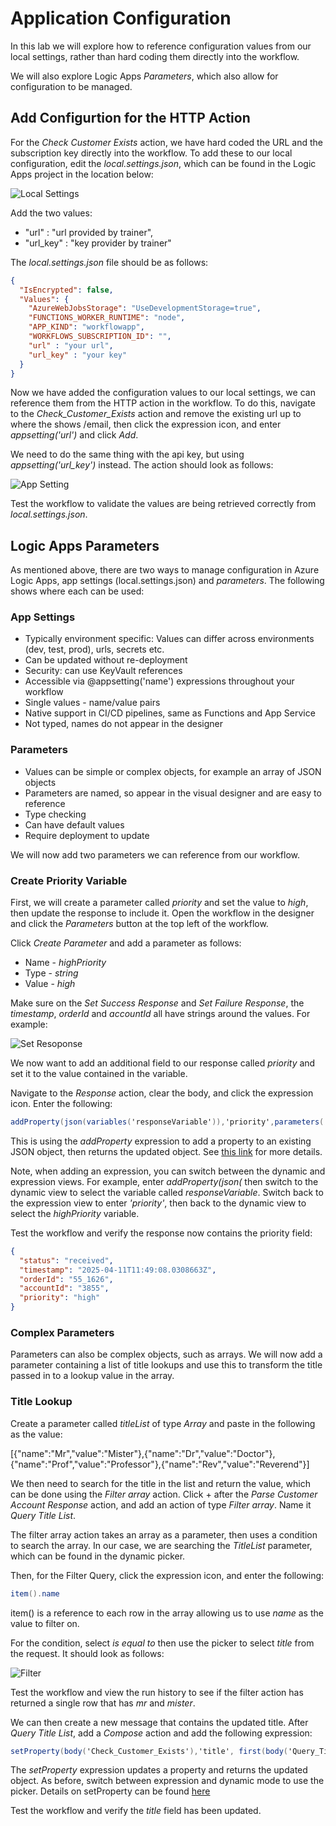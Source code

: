 # Application Configuration

In this lab we will explore how to reference configuration values from our local settings, rather than hard coding them directly into the workflow.

We will also explore Logic Apps *Parameters*, which also allow for configuration to be managed.

## Add Configurtion for the HTTP Action

For the *Check Customer Exists* action, we have hard coded the URL and the subscription key directly into the workflow. To add these to our local configuration, edit the *local.settings.json*, which can be found in the Logic Apps project in the location below:

![Local Settings](<images/Logic App - local settings.png>)

Add the two values:

-    "url" : "url provided by trainer",
-    "url_key" : "key provider by trainer"

The *local.settings.json* file should be as follows:

```json
{
  "IsEncrypted": false,
  "Values": {
    "AzureWebJobsStorage": "UseDevelopmentStorage=true",
    "FUNCTIONS_WORKER_RUNTIME": "node",
    "APP_KIND": "workflowapp",
    "WORKFLOWS_SUBSCRIPTION_ID": "",
    "url" : "your url",
    "url_key" : "your key"
  }
}
```
Now we have added the configuration values to our local settings, we can reference them from the HTTP action in the workflow. To do this, navigate to the *Check_Customer_Exists* action and remove the existing url up to where the shows /email, then click the expression icon, and enter *appsetting('url')* and click *Add*.

We need to do the same thing with the api key, but using *appsetting('url_key')* instead. The action should look as follows:

![App Setting](<images/workflow - appsetting.png>)

Test the workflow to validate the values are being retrieved correctly from *local.settings.json*.

## Logic Apps Parameters

As mentioned above, there are two ways to manage configuration in Azure Logic Apps, app settings (local.settings.json) and *parameters*. The following shows where each can be used:

### App Settings
- Typically environment specific: Values can differ across environments (dev, test, prod), urls, secrets etc.
- Can be updated without re-deployment
- Security: can use KeyVault references
- Accessible via @appsetting('name') expressions throughout your workflow
- Single values - name/value pairs
- Native support in CI/CD pipelines, same as Functions and App Service
- Not typed, names do not appear in the designer

### Parameters
- Values can be simple or complex objects, for example an array of JSON objects
- Parameters are named, so appear in the visual designer and are easy to reference
- Type checking
- Can have default values
- Require deployment to update

We will now add two parameters we can reference from our workflow.

### Create Priority Variable
First, we will create a parameter called *priority* and set the value to *high*, then update the response to include it. Open the workflow in the designer and click the *Parameters* button at the top left of the workflow.

Click *Create Parameter* and add a parameter as follows:

- Name - *highPriority*
- Type - *string*
- Value - *high*

Make sure on the *Set Success Response* and *Set Failure Response*, the *timestamp*, *orderId* and *accountId* all have strings around the values. For example:

![Set Resoponse](<images/Workflow - set response.png>)

We now want to add an additional field to our response called *priority* and set it to the value contained in the variable.

Navigate to the *Response* action, clear the body, and click the expression icon. Enter the following:
```c#
addProperty(json(variables('responseVariable')),'priority',parameters('highPriority'))
```
This is using the *addProperty* expression to add a property to an existing JSON object, then returns the updated object. See [this link](https://learn.microsoft.com/en-us/azure/logic-apps/workflow-definition-language-functions-reference#addProperty) for more details.


Note, when adding an expression, you can switch between the dynamic and expression views. For example, enter *addProperty(json(* then switch to the dynamic view to select the variable called *responseVariable*. Switch back to the expression view to enter *'priority'*, then back to the dynamic view to select the *highPriority* variable.

Test the workflow and verify the response now contains the priority field:

```json
{
  "status": "received",
  "timestamp": "2025-04-11T11:49:08.0308663Z",
  "orderId": "55_1626",
  "accountId": "3855",
  "priority": "high"
}
```

### Complex Parameters

Parameters can also be complex objects, such as arrays. We will now add a parameter containing a list of title lookups and use this to transform the title passed in to a lookup value in the array.

### Title Lookup

Create a parameter called *titleList* of type *Array* and paste in the following as the value:

[{"name":"Mr","value":"Mister"},{"name":"Dr","value":"Doctor"},{"name":"Prof","value":"Professor"},{"name":"Rev","value":"Reverend"}]

We then need to search for the title in the list and return the value, which can be done using the *Filter array* action. Click + after the *Parse Customer Account Response* action, and add an action of type *Filter array*. Name it *Query Title List*.

The filter array action takes an array as a parameter, then uses a condition to search the array. In our case, we are searching the *TitleList* parameter, which can be found in the dynamic picker.

Then, for the Filter Query, click the expression icon, and enter the following:

```c#
item().name
```

item() is a reference to each row in the array allowing us to use *name* as the value to filter on.

For the condition, select *is equal to* then use the picker to select *title* from the request. It should look as follows:

![Filter](<images/Workflow - Filter.png>)

Test the workflow and view the run history to see if the filter action has returned a single row that has *mr* and *mister*.

We can then create a new message that contains the updated title. After *Query Title List*, add a *Compose* action and add the following expression:

```c#
setProperty(body('Check_Customer_Exists'),'title', first(body('Query_Title_List')).value)
```

The *setProperty* expression updates a property and returns the updated object. As before, switch between expression and dynamic mode to use the picker. Details on setProperty can be found [here](https://learn.microsoft.com/en-us/azure/logic-apps/workflow-definition-language-functions-reference#setproperty)

Test the workflow and verify the *title* field has been updated.
